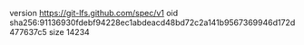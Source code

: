 version https://git-lfs.github.com/spec/v1
oid sha256:91136930fdebf94228ec1abdeacd48bd72c2a141b9567369946d172d477637c5
size 14234
